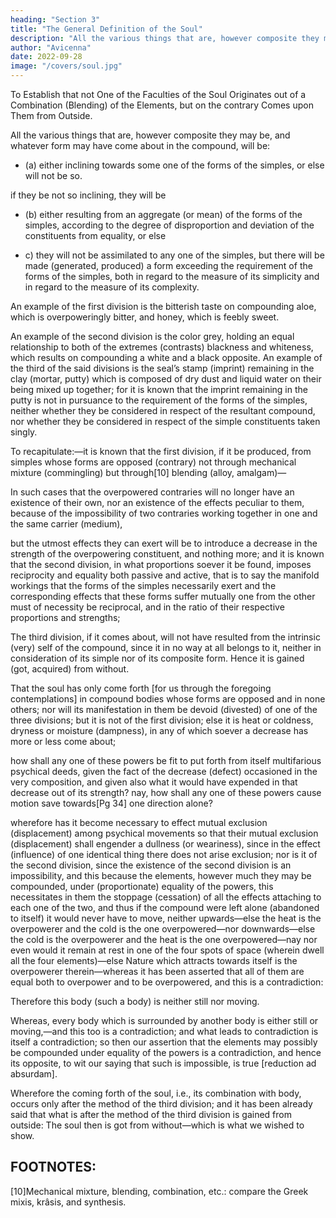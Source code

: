 ```yaml
---
heading: "Section 3"
title: "The General Definition of the Soul"
description: "All the various things that are, however composite they may be, and whatever form may have come about in the compound"
author: "Avicenna"
date: 2022-09-28
image: "/covers/soul.jpg"
---
```



To Establish that not One of the Faculties of the Soul Originates out of a Combination (Blending) of the Elements, but on the contrary Comes upon Them from Outside.

All the various things that are, however composite they may be, and whatever form may have come about in the compound, will be:

- (a) either inclining towards some one of the forms of the simples, or else will not be so. 

if they be not so inclining, they will be 

- (b) either resulting from an aggregate (or mean) of the forms of the simples, according to the degree of disproportion and deviation of the constituents from equality, or else 

- c) they will not be assimilated to any one of the simples, but there will be made (generated, produced) a form exceeding the requirement of the forms of the simples, both in regard to the measure of its simplicity and in regard to the measure of its complexity. 

An example of the first division is the bitterish taste on compounding aloe, which is overpoweringly bitter, and honey, which is feebly sweet. 

An example of the second division is the color grey, holding an equal relationship to both of the extremes (contrasts) blackness and whiteness, which results on compounding a white and a black opposite. An example of the third of the said divisions is the seal’s stamp (imprint) remaining in the clay (mortar, putty) which is composed of dry dust and liquid water on their being mixed up together; for it is known that the imprint remaining in the putty is not in pursuance to the requirement of the forms of the simples, neither whether they be considered in respect of the resultant compound, nor whether they be considered in respect of the simple constituents taken singly.

To recapitulate:—it is known that the first division, if it be produced, from simples whose forms are opposed (contrary) not through mechanical mixture (commingling) but through[10] blending (alloy, amalgam)—

In such cases that the overpowered contraries will no longer have an existence of their own, nor an existence of the effects peculiar to them, because of the impossibility of two contraries working together in one and the same carrier (medium), 

but the utmost effects they can exert will be to introduce a decrease in the strength of the overpowering constituent, and nothing more; and it is known that the second division, in what proportions soever it be found, imposes reciprocity and equality both passive and active, that is to say the manifold workings that the forms of the simples necessarily exert and the corresponding effects that these forms suffer mutually one from the other must of necessity be reciprocal, and in the ratio of their respective proportions and strengths; 

The third division, if it comes about, will not have resulted from the intrinsic (very) self of the compound, since it in no way at all belongs to it, neither in consideration of its simple nor of its composite form. Hence it is gained (got, acquired) from without.

<!-- It is now necessary, since we have prefixed these premisses, that we go deeper into our pursuit, so we say:— -->

That the soul has only come forth [for us through the foregoing contemplations] in compound bodies whose forms are opposed and in none others; nor will its manifestation in them be devoid (divested) of one of the three divisions; but it is not of the first division; else it is heat or coldness, dryness or moisture (dampness), in any of which soever a decrease has more or less come about; 

how shall any one of these powers be fit to put forth from itself multifarious psychical deeds, given the fact of the decrease (defect) occasioned in the very composition, and given also what it would have expended in that decrease out of its strength? nay, how shall any one of these powers cause motion save towards[Pg 34] one direction alone?

wherefore has it become necessary to effect mutual exclusion (displacement) among psychical movements so that their mutual exclusion (displacement) shall engender a dullness (or weariness), since in the effect (influence) of one identical thing there does not arise exclusion; nor is it of the second division, since the existence of the second division is an impossibility, and this because the elements, however much they may be compounded, under (proportionate) equality of the powers, this necessitates in them the stoppage (cessation) of all the effects attaching to each one of the two, and thus if the compound were left alone (abandoned to itself) it would never have to move, neither upwards—else the heat is the overpowerer and the cold is the one overpowered—nor downwards—else the cold is the overpowerer and the heat is the one overpowered—nay nor even would it remain at rest in one of the four spots of space (wherein dwell all the four elements)—else Nature which attracts towards itself is the overpowerer therein—whereas it has been asserted that all of them are equal both to overpower and to be overpowered, and this is a contradiction: 

Therefore this body (such a body) is neither still nor moving. 

Whereas, every body which is surrounded by another body is either still or moving,—and this too is a contradiction; and what leads to contradiction is itself a contradiction; so then our assertion that the elements may possibly be compounded under equality of the powers is a contradiction, and hence its opposite, to wit our saying that such is impossible, is true [reduction ad absurdam]. 

Wherefore the coming forth of the soul, i.e., its combination with body, occurs only after the method of the third division; and it has been already said that what is after the method of the third division is gained from outside: The soul then is got from without—which is what we wished to show.


## FOOTNOTES:

[10]Mechanical mixture, blending, combination, etc.: compare the Greek mixis, krâsis, and synthesis.
